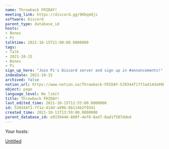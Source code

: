 ```yaml
---
name: Throwback FRIDAY!
meeting_link: https://discord.gg/9Kbq4djs
software: Discord
parent_type: database_id
hosts:
- Bones
- Pi
talktime: 2021-10-15T21:00:00.0000000
tags:
- Talk
- 2021-10-15
- Bones
- Pi
sign_up_here: "Join Pi's Discord server and sign up in #annoncements!"
indexDate: 2021-10-15
archived: false
notion_url: https://www.notion.so/Throwback-FRIDAY-539344f17f1a414da99b8b114b2f9341
object: page
language_level: No limit
title: Throwback FRIDAY!
last_edited_time: 2021-10-15T12:55:00.0000000
id: 539344f1-7f1a-414d-a99b-8b114b2f9341
created_time: 2021-10-11T13:59:00.0000000
parent_database_id: e9339446-880f-4ef0-8ad7-8ad1f507dded
---
```




Your hosts:

[Untitled](https://www.notion.so/482e61b02b9c4456b2b4fe86bb7544c6)   





